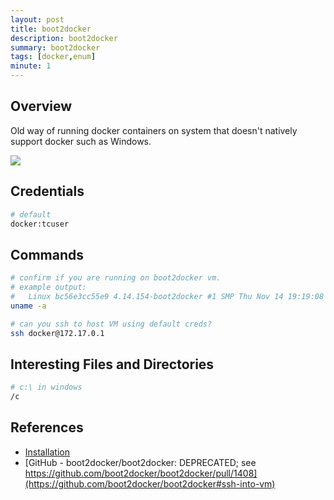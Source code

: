 ```yaml
---
layout: post
title: boot2docker
description: boot2docker
summary: boot2docker
tags: [docker,enum]
minute: 1
---
```

## Overview
Old way of running docker containers on system that doesn't natively support docker such as Windows.

![](/spindel/assets/boot2docker/DC075513-10A7-4ADF-81BF-6CEF9297A2C1.png)

## Credentials
```bash
# default
docker:tcuser
```

## Commands
```bash
# confirm if you are running on boot2docker vm.
# example output:
#   Linux bc56e3cc55e9 4.14.154-boot2docker #1 SMP Thu Nov 14 19:19:08 UTC 2019 x86_64 GNU/Linux
uname -a

# can you ssh to host VM using default creds?
ssh docker@172.17.0.1
```

## Interesting Files and Directories
```bash
# c:\ in windows
/c
```

## References
* [Installation](https://www.youtube.com/watch?v=Y80oQLfAwqk)
* [GitHub - boot2docker/boot2docker: DEPRECATED; see https://github.com/boot2docker/boot2docker/pull/1408](https://github.com/boot2docker/boot2docker#ssh-into-vm)
